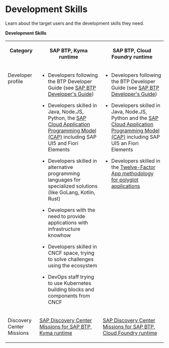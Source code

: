 <!-- loiod14a56af740846e8afa55cfb3a7d3690 -->

# Development Skills

Learn about the target users and the development skills they need.

**Development Skills**


<table>
<tr>
<th valign="top">

Category

</th>
<th valign="top">

SAP BTP, Kyma runtime

</th>
<th valign="top">

SAP BTP, Cloud Foundry runtime

</th>
</tr>
<tr>
<td valign="top">

Developer profile

</td>
<td valign="top">

-   Developers following the BTP Developer Guide \(see [SAP BTP Developer's Guide](https://help.sap.com/docs/btp/btp-developers-guide/what-is-btp-developers-guide?locale=en-US&version=Cloud)\)

-   Developers skilled in Java, Node.JS, Python, the [SAP Cloud Application Programming Model \(CAP\)](https://help.sap.com/docs/btp/sap-business-technology-platform/developing-with-sap-cloud-application-programming-model) including SAP UI5 and Fiori Elements

-   Developers skilled in alternative programming languages for specialized solutions \(like GoLang, Kotlin, Rust\)

-   Developers with the need to provide applications with infrastructure knowhow

-   Developers skilled in CNCF space, trying to solve challenges using the ecosystem

-   DevOps staff trying to use Kubernetes building blocks and components from CNCF




</td>
<td valign="top">

-   Developers following the BTP Developer Guide \(see [SAP BTP Developer's Guide](https://help.sap.com/docs/btp/btp-developers-guide/what-is-btp-developers-guide?locale=en-US&version=Cloud)\)

-   Developers skilled in Java, Node.JS, Python and the [SAP Cloud Application Programming Model \(CAP\)](https://help.sap.com/docs/btp/sap-business-technology-platform/developing-with-sap-cloud-application-programming-model) including SAP UI5 an Fiori Elements

-   Developers skilled in the [Twelve-Factor App methodology for polyglot applications](https://help.sap.com/docs/btp/sap-business-technology-platform/development-in-cloud-foundry-environment?version=Cloud)




</td>
</tr>
<tr>
<td valign="top">

Discovery Center Missions

</td>
<td valign="top">

[SAP Discovery Center Missions for SAP BTP, Kyma runtime](https://discovery-center.cloud.sap/search/Kyma) 

</td>
<td valign="top">

[SAP Discovery Center Missions for SAP BTP, Cloud Foundry runtime](https://discovery-center.cloud.sap/search/Cloud%20Foundry) 

</td>
</tr>
</table>

